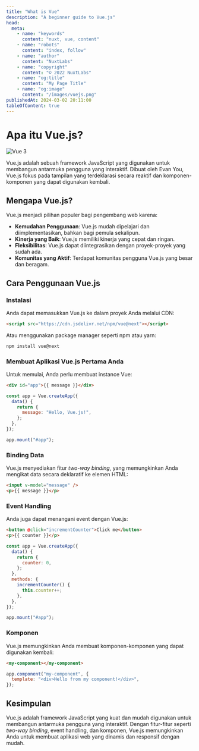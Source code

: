 ```yaml
---
title: "What is Vue"
description: "A beginner guide to Vue.js"
head:
  meta:
    - name: "keywords"
      content: "nuxt, vue, content"
    - name: "robots"
      content: "index, follow"
    - name: "author"
      content: "NuxtLabs"
    - name: "copyright"
      content: "© 2022 NuxtLabs"
    - name: "og:title"
      content: "My Page Title"
    - name: "og:image"
      content: "/images/vuejs.png"
publishedAt: 2024-03-02 20:11:00
tableOfContent: true
---
```


# Apa itu Vue.js?

![Vue 3](/images/vuejs.png)

Vue.js adalah sebuah framework JavaScript yang digunakan untuk membangun antarmuka pengguna yang interaktif. Dibuat oleh Evan You, Vue.js fokus pada tampilan yang terdeklarasi secara reaktif dan komponen-komponen yang dapat digunakan kembali.

## Mengapa Vue.js?

Vue.js menjadi pilihan populer bagi pengembang web karena:

- **Kemudahan Penggunaan**: Vue.js mudah dipelajari dan diimplementasikan, bahkan bagi pemula sekalipun.
- **Kinerja yang Baik**: Vue.js memiliki kinerja yang cepat dan ringan.
- **Fleksibilitas**: Vue.js dapat diintegrasikan dengan proyek-proyek yang sudah ada.
- **Komunitas yang Aktif**: Terdapat komunitas pengguna Vue.js yang besar dan beragam.

## Cara Penggunaan Vue.js

### Instalasi

Anda dapat memasukkan Vue.js ke dalam proyek Anda melalui CDN:

```html
<script src="https://cdn.jsdelivr.net/npm/vue@next"></script>
```

Atau menggunakan package manager seperti npm atau yarn:

```bash
npm install vue@next
```

### Membuat Aplikasi Vue.js Pertama Anda

Untuk memulai, Anda perlu membuat instance Vue:

```html
<div id="app">{{ message }}</div>
```

```javascript
const app = Vue.createApp({
  data() {
    return {
      message: "Hello, Vue.js!",
    };
  },
});

app.mount("#app");
```

### Binding Data

Vue.js menyediakan fitur _two-way binding_, yang memungkinkan Anda mengikat data secara deklaratif ke elemen HTML:

```html
<input v-model="message" />
<p>{{ message }}</p>
```

### Event Handling

Anda juga dapat menangani event dengan Vue.js:

```html
<button @click="incrementCounter">Click me</button>
<p>{{ counter }}</p>
```

```javascript
const app = Vue.createApp({
  data() {
    return {
      counter: 0,
    };
  },
  methods: {
    incrementCounter() {
      this.counter++;
    },
  },
});

app.mount("#app");
```

### Komponen

Vue.js memungkinkan Anda membuat komponen-komponen yang dapat digunakan kembali:

```html
<my-component></my-component>
```

```javascript
app.component("my-component", {
  template: "<div>Hello from my component!</div>",
});
```

## Kesimpulan

Vue.js adalah framework JavaScript yang kuat dan mudah digunakan untuk membangun antarmuka pengguna yang interaktif. Dengan fitur-fitur seperti _two-way binding_, event handling, dan komponen, Vue.js memungkinkan Anda untuk membuat aplikasi web yang dinamis dan responsif dengan mudah.
